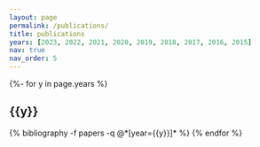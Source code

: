 ```yaml
---
layout: page
permalink: /publications/
title: publications
years: [2023, 2022, 2021, 2020, 2019, 2018, 2017, 2016, 2015]
nav: true
nav_order: 5
---
```

<!-- _pages/publications.md -->
<div class="publications">

{%- for y in page.years %}
  <h2 class="year">{{y}}</h2>
  {% bibliography -f papers -q @*[year={{y}}]* %}
{% endfor %}

</div>
